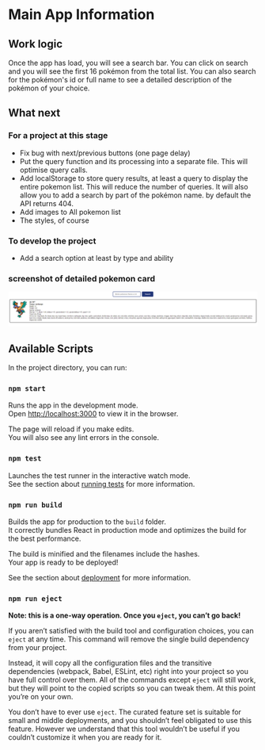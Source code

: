 # Main App Information
## Work logic

Once the app has load, you will see a search bar. You can click on search and you will see the first 16 pokémon from the total list.
You can also search for the pokémon's id or full name to see a detailed description of the pokémon of your choice.

## What next
### For a project at this stage

 - Fix bug with next/previous buttons (one page delay)
 - Put the query function and its processing into a separate file. This will optimise query calls.
 - Add localStorage to store query results, at least a query to display the entire pokemon list. This will reduce the number of queries.
    It will also allow you to add a search by part of the pokémon name. by default the API returns 404.
 - Add images to All pokemon list
 - The styles, of course

### To develop the project

- Add a search option at least by type and ability

### screenshot of detailed pokemon card

![](screenshot.png)

## Available Scripts

In the project directory, you can run:

### `npm start`

Runs the app in the development mode.\
Open [http://localhost:3000](http://localhost:3000) to view it in the browser.

The page will reload if you make edits.\
You will also see any lint errors in the console.

### `npm test`

Launches the test runner in the interactive watch mode.\
See the section about [running tests](https://facebook.github.io/create-react-app/docs/running-tests) for more information.

### `npm run build`

Builds the app for production to the `build` folder.\
It correctly bundles React in production mode and optimizes the build for the best performance.

The build is minified and the filenames include the hashes.\
Your app is ready to be deployed!

See the section about [deployment](https://facebook.github.io/create-react-app/docs/deployment) for more information.

### `npm run eject`

**Note: this is a one-way operation. Once you `eject`, you can’t go back!**

If you aren’t satisfied with the build tool and configuration choices, you can `eject` at any time. This command will remove the single build dependency from your project.

Instead, it will copy all the configuration files and the transitive dependencies (webpack, Babel, ESLint, etc) right into your project so you have full control over them. All of the commands except `eject` will still work, but they will point to the copied scripts so you can tweak them. At this point you’re on your own.

You don’t have to ever use `eject`. The curated feature set is suitable for small and middle deployments, and you shouldn’t feel obligated to use this feature. However we understand that this tool wouldn’t be useful if you couldn’t customize it when you are ready for it.

